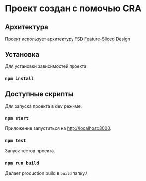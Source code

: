 # Проект создан с помочью CRA

## Архитектура

Проект использует архитектуру FSD [Feature-Sliced Design](https://feature-sliced.design/)

## Установка

Для установки зависимостей проекта: 

### `npm install`

## Доступные скрипты

Для запуска проекта в dev режиме:

### `npm start`

Приложение запуститься на [http://localhost:3000](http://localhost:3000).

### `npm test`

Запуск тестов проекта.

### `npm run build`

Делает production build в `build` папку.\
